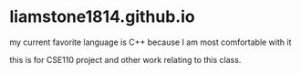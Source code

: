 # liamstone1814.github.io
my current favorite language is C++ because I am most comfortable with it

this is for CSE110 project and other work relating to this class.
